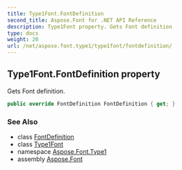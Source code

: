 ```yaml
---
title: Type1Font.FontDefinition
second_title: Aspose.Font for .NET API Reference
description: Type1Font property. Gets Font definition
type: docs
weight: 20
url: /net/aspose.font.type1/type1font/fontdefinition/
---
```

## Type1Font.FontDefinition property

Gets Font definition.

```csharp
public override FontDefinition FontDefinition { get; }
```

### See Also

* class [FontDefinition](../../../aspose.font.sources/fontdefinition/)
* class [Type1Font](../)
* namespace [Aspose.Font.Type1](../../type1font/)
* assembly [Aspose.Font](../../../)


